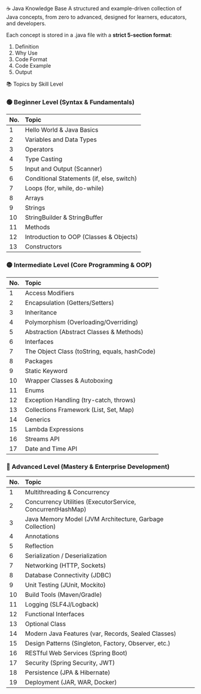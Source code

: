 ☕ Java Knowledge Base
A structured and example-driven collection of Java concepts, from zero to advanced, designed for learners, educators, and developers.

Each concept is stored in a .java  file with a **strict 5-section format**:
1. Definition  
2. Why Use  
3. Code Format  
4. Code Example  
5. Output  


📚 Topics by Skill Level

### 🟢 Beginner Level (Syntax & Fundamentals)

| No. | Topic |
|:----|:------|
| 1 | Hello World & Java Basics |
| 2 | Variables and Data Types |
| 3 | Operators |
| 4 | Type Casting |
| 5 | Input and Output (Scanner) |
| 6 | Conditional Statements (if, else, switch) |
| 7 | Loops (for, while, do-while) |
| 8 | Arrays |
| 9 | Strings |
| 10 | StringBuilder & StringBuffer |
| 11 | Methods |
| 12 | Introduction to OOP (Classes & Objects) |
| 13 | Constructors |

### 🟡 Intermediate Level (Core Programming & OOP)

| No. | Topic |
|:----|:------|
| 1 | Access Modifiers |
| 2 | Encapsulation (Getters/Setters) |
| 3 | Inheritance |
| 4 | Polymorphism (Overloading/Overriding) |
| 5 | Abstraction (Abstract Classes & Methods) |
| 6 | Interfaces |
| 7 | The Object Class (toString, equals, hashCode) |
| 8 | Packages |
| 9 | Static Keyword |
| 10 | Wrapper Classes & Autoboxing |
| 11 | Enums |
| 12 | Exception Handling (try-catch, throws) |
| 13 | Collections Framework (List, Set, Map) |
| 14 | Generics |
| 15 | Lambda Expressions |
| 16 | Streams API |
| 17 | Date and Time API |

### 🔴 Advanced Level (Mastery & Enterprise Development)

| No. | Topic |
|:----|:------|
| 1 | Multithreading & Concurrency |
| 2 | Concurrency Utilities (ExecutorService, ConcurrentHashMap) |
| 3 | Java Memory Model (JVM Architecture, Garbage Collection) |
| 4 | Annotations |
| 5 | Reflection |
| 6 | Serialization / Deserialization |
| 7 | Networking (HTTP, Sockets) |
| 8 | Database Connectivity (JDBC) |
| 9 | Unit Testing (JUnit, Mockito) |
| 10 | Build Tools (Maven/Gradle) |
| 11 | Logging (SLF4J/Logback) |
| 12 | Functional Interfaces |
| 13 | Optional Class |
| 14 | Modern Java Features (var, Records, Sealed Classes) |
| 15 | Design Patterns (Singleton, Factory, Observer, etc.) |
| 16 | RESTful Web Services (Spring Boot) |
| 17 | Security (Spring Security, JWT) |
| 18 | Persistence (JPA & Hibernate) |
| 19 | Deployment (JAR, WAR, Docker) |
   
